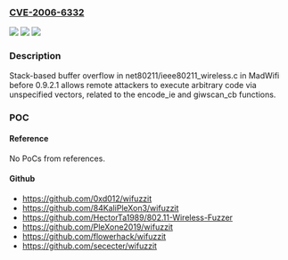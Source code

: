 ### [CVE-2006-6332](https://cve.mitre.org/cgi-bin/cvename.cgi?name=CVE-2006-6332)
![](https://img.shields.io/static/v1?label=Product&message=n%2Fa&color=blue)
![](https://img.shields.io/static/v1?label=Version&message=n%2Fa&color=blue)
![](https://img.shields.io/static/v1?label=Vulnerability&message=n%2Fa&color=brighgreen)

### Description

Stack-based buffer overflow in net80211/ieee80211_wireless.c in MadWifi before 0.9.2.1 allows remote attackers to execute arbitrary code via unspecified vectors, related to the encode_ie and giwscan_cb functions.

### POC

#### Reference
No PoCs from references.

#### Github
- https://github.com/0xd012/wifuzzit
- https://github.com/84KaliPleXon3/wifuzzit
- https://github.com/HectorTa1989/802.11-Wireless-Fuzzer
- https://github.com/PleXone2019/wifuzzit
- https://github.com/flowerhack/wifuzzit
- https://github.com/sececter/wifuzzit

